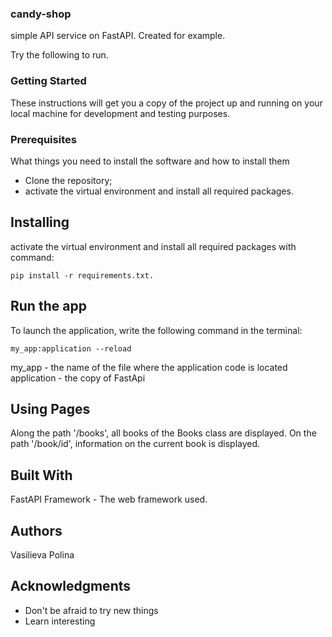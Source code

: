 ### candy-shop
simple API service on FastAPI. Created for example.

Try the following to run.

### Getting Started
These instructions will get you a copy of the project up and running on your local machine for development and testing purposes.

### Prerequisites
What things you need to install the software and how to install them

* Clone the repository;
* activate the virtual environment and install all required packages.
## Installing
activate the virtual environment and install all required packages with command:
```
pip install -r requirements.txt.
```

## Run the app
To launch the application, write the following command in the terminal:
```
my_app:application --reload
```
my_app - the name of the file where the application code is located
application - the copy of FastApi

## Using Pages
Along the path '/books', all books of the Books class are displayed. On the path '/book/id', 
information on the current book is displayed.

## Built With
FastAPI Framework - The web framework used.

## Authors
Vasilieva Polina

## Acknowledgments
* Don't be afraid to try new things
* Learn interesting